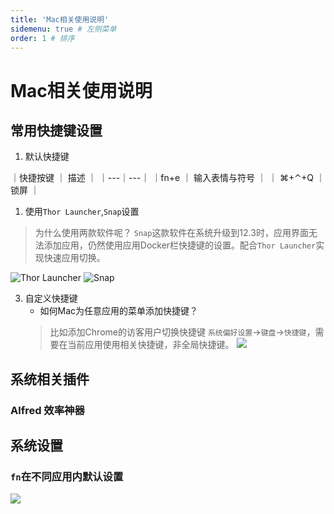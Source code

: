 ```yaml
---
title: 'Mac相关使用说明'
sidemenu: true # 左侧菜单
order: 1 # 排序
---
```


# Mac相关使用说明

## 常用快捷键设置

1. 默认快捷键

｜快捷按键 ｜ 描述 ｜
｜---｜---｜
｜fn+e ｜ 输入表情与符号 ｜
｜ ⌘+⌃+Q ｜ 锁屏 ｜


1. 使用`Thor Launcher`,`Snap`设置
> 为什么使用两款软件呢？
> `Snap`这款软件在系统升级到12.3时，应用界面无法添加应用，仍然使用应用Docker栏快捷键的设置。配合`Thor Launcher`实现快速应用切换。

![Thor Launcher](https://cdn.jsdelivr.net/gh/StupidUr/images@main/notes/20220415152751.png)
![Snap](https://cdn.jsdelivr.net/gh/StupidUr/images@main/notes/20220415152910.png)


3. 自定义快捷键
   - 如何Mac为任意应用的菜单添加快捷键？
   > 比如添加Chrome的访客用户切换快捷键 `系统偏好设置`->`键盘`->`快捷键`，需要在当前应用使用相关快捷键，非全局快捷键。
   ![](https://cdn.jsdelivr.net/gh/StupidUr/images@main/notes/20220506090017.png)
   


## 系统相关插件

### Alfred 效率神器


## 系统设置

### `fn`在不同应用内默认设置

![](https://cdn.jsdelivr.net/gh/StupidUr/images@main/notes/20220428155718.png)


